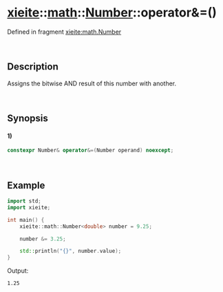 # [xieite](../../../../../xieite.md)\:\:[math](../../../../../math.md)\:\:[Number<Arithmetic>](../../../../number.md)\:\:operator&=\(\)
Defined in fragment [xieite:math.Number](../../../../../../../src/math/number.cpp)

&nbsp;

## Description
Assigns the bitwise AND result of this number with another.

&nbsp;

## Synopsis
#### 1)
```cpp
constexpr Number& operator&=(Number operand) noexcept;
```

&nbsp;

## Example
```cpp
import std;
import xieite;

int main() {
    xieite::math::Number<double> number = 9.25;

    number &= 3.25;

    std::println("{}", number.value);
}
```
Output:
```
1.25
```
